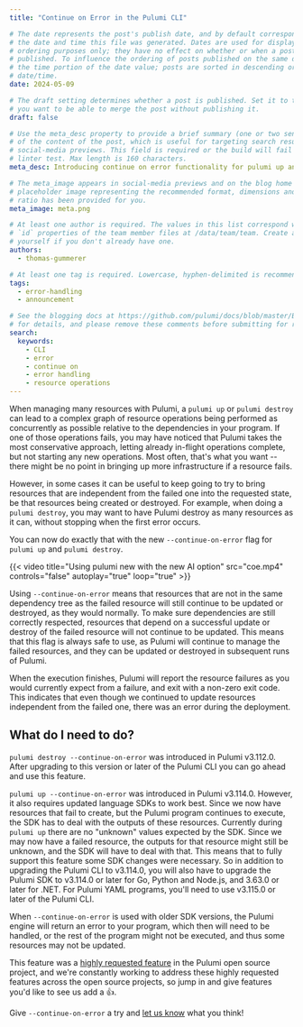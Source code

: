 ```yaml
---
title: "Continue on Error in the Pulumi CLI"

# The date represents the post's publish date, and by default corresponds with
# the date and time this file was generated. Dates are used for display and
# ordering purposes only; they have no effect on whether or when a post is
# published. To influence the ordering of posts published on the same date, use
# the time portion of the date value; posts are sorted in descending order by
# date/time.
date: 2024-05-09

# The draft setting determines whether a post is published. Set it to true if
# you want to be able to merge the post without publishing it.
draft: false

# Use the meta_desc property to provide a brief summary (one or two sentences)
# of the content of the post, which is useful for targeting search results or
# social-media previews. This field is required or the build will fail the
# linter test. Max length is 160 characters.
meta_desc: Introducing continue on error functionality for pulumi up and destroy.

# The meta_image appears in social-media previews and on the blog home page. A
# placeholder image representing the recommended format, dimensions and aspect
# ratio has been provided for you.
meta_image: meta.png

# At least one author is required. The values in this list correspond with the
# `id` properties of the team member files at /data/team/team. Create a file for
# yourself if you don't already have one.
authors:
  - thomas-gummerer

# At least one tag is required. Lowercase, hyphen-delimited is recommended.
tags:
  - error-handling
  - announcement

# See the blogging docs at https://github.com/pulumi/docs/blob/master/BLOGGING.md
# for details, and please remove these comments before submitting for review.
search:
  keywords:
    - CLI
    - error
    - continue on
    - error handling
    - resource operations
---
```


When managing many resources with Pulumi, a `pulumi up` or `pulumi destroy` can lead to a complex graph of resource operations being performed as concurrently as possible relative to the dependencies in your program. If one of those operations fails, you may have noticed that Pulumi takes the most conservative approach, letting already in-flight operations complete, but not starting any new operations. Most often, that's what you want -- there might be no point in bringing up more infrastructure if a resource fails.

However, in some cases it can be useful to keep going to try to bring resources that are independent from the failed one into the requested state, be that resources being created or destroyed. For example, when doing a `pulumi destroy`, you may want to have Pulumi destroy as many resources as it can, without stopping when the first error occurs.

You can now do exactly that with the new `--continue-on-error` flag for `pulumi up` and `pulumi destroy`.

<!--more-->

{{< video title="Using pulumi new with the new AI option" src="coe.mp4" controls="false" autoplay="true" loop="true" >}}

Using `--continue-on-error` means that resources that are not in the same dependency tree as the failed resource will still continue to be updated or destroyed, as they would normally.  To make sure dependencies are still correctly respected, resources that depend on a successful update or destroy of the failed resource will not continue to be updated.  This means that this flag is always safe to use, as Pulumi will continue to manage the failed resources, and they can be updated or destroyed in subsequent runs of Pulumi.

When the execution finishes, Pulumi will report the resource failures as you would currently expect from a failure, and exit with a non-zero exit code.  This indicates that even though we continued to update resources independent from the failed one, there was an error during the deployment.

## What do I need to do?

`pulumi destroy --continue-on-error` was introduced in Pulumi v3.112.0.  After upgrading to this version or later of the Pulumi CLI you can go ahead and use this feature.

`pulumi up --continue-on-error` was introduced in Pulumi v3.114.0. However, it also requires updated language SDKs to work best. Since we now have resources that fail to create, but the Pulumi program continues to execute, the SDK has to deal with the outputs of these resources.  Currently during `pulumi up` there are no "unknown" values expected by the SDK.  Since we may now have a failed resource, the outputs for that resource might still be unknown, and the SDK will have to deal with that.  This means that to fully support this feature some SDK changes were necessary.  So in addition to upgrading the Pulumi CLI to v3.114.0, you will also have to upgrade the Pulumi SDK to v3.114.0 or later for Go, Python and Node.js, and 3.63.0 or later for .NET. For Pulumi YAML programs, you'll need to use v3.115.0 or later of the Pulumi CLI.

When `--continue-on-error` is used with older SDK versions, the Pulumi engine will return an error to your program, which then will need to be handled, or the rest of the program might not be executed, and thus some resources may not be updated.

This feature was a [highly requested feature](https://github.com/pulumi/pulumi/issues/3304) in the Pulumi open source project, and we're constantly working to address these highly requested features across the open source projects, so jump in and give features you'd like to see us add a 👍.

Give `--continue-on-error` a try and [let us know](https://slack.pulumi.com) what you think!
